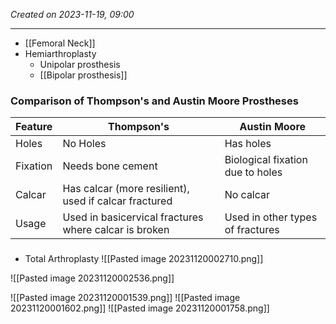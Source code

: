 *Created on 2023-11-19, 09:00* 

---
- [[Femoral Neck]] 
- Hemiarthroplasty
	- Unipolar prosthesis
	- [[Bipolar prosthesis]] 
### Comparison of Thompson's and Austin Moore Prostheses

| **Feature** | **Thompson's**                                        | **Austin Moore**                 |
| ----------- | ----------------------------------------------------- | -------------------------------- |
| Holes       | No Holes                                              | Has holes                        |
| Fixation    | Needs bone cement                                     | Biological fixation due to holes |
| Calcar      | Has calcar (more resilient), used if calcar fractured | No calcar                        |
| Usage       | Used in basicervical fractures where calcar is broken | Used in other types of fractures |
### 
- Total Arthroplasty 
![[Pasted image 20231120002710.png]]

![[Pasted image 20231120002536.png]]

![[Pasted image 20231120001539.png]]
![[Pasted image 20231120001602.png]]
![[Pasted image 20231120001758.png]]

